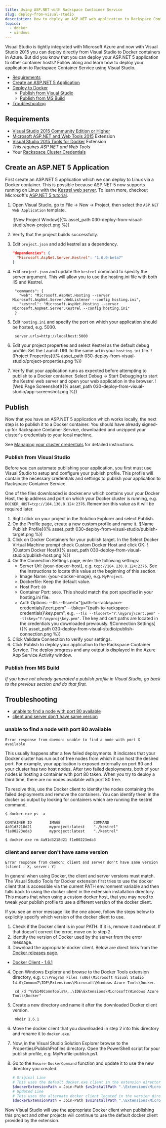 ```yaml
---
title: Using ASP.NET with Rackspace Container Service
slug: deploy-from-visual-studio
description: How to deploy an ASP.NET web application to Rackspace Container Service using Visual Studio
topics:
  - docker
  - windows
---
```


<!--ASP.NET 5 can run on Linux but most .NET devs aren't familiar enough with Linux to know how to deploy or run their server. RCS would work well in this situation as the entire process can be mediated through familiar tools Visual Studio and VS Online.

* How to test on a local docker container running linux from your windows dev box
* Deploy from Visual Studio to your local machine
* Deploy directly to RCS
* CI/CD
 * Build a docker image using VSO
 * Publish to docker hub
 * Deploy to staging
 * Deploy to production
-->

Visual Studio is tightly integrated with Microsoft Azure and now with Visual Studio 2015
you can deploy directly from Visual Studio to Docker containers in Azure. But did you
know that you can deploy your ASP.NET 5 application to other container hosts? Follow along
and learn how to deploy your application to Rackspace Container Service using Visual Studio.

* [Requirements](#Requirements)
* [Create an ASP.NET 5 Application](#CreateApp)
* [Deploy to Docker](#Publish)
  * [Publish from Visual Studio](#VisualStudioPublish)
  * [Publish from MS Build](#MSBuildPublish)
* [Troubleshooting](#Troubleshooting)

## <a name="Requirements"></a> Requirements ##

* [Visual Studio 2015 Community Edition or Higher][get-vs]
* [Microsoft ASP.NET and Web Tools 2015][vs-webtools-plugin] Extension
* [Visual Studio 2015 Tools for Docker][vs-docker-plugin] Extension <br/>
*This requires ASP.NET and Web Tools*
* Your [Rackspace Cluster Credentials][get-cluster-creds]

[vs-webtools-plugin]: https://www.microsoft.com/en-us/download/details.aspx?id=48738
[vs-docker-plugin]: https://visualstudiogallery.msdn.microsoft.com/0f5b2caa-ea00-41c8-b8a2-058c7da0b3e4
[get-vs]: https://www.visualstudio.com/downloads/download-visual-studio-vs
[get-cluster-creds]: /
<!-- TODO: Link to instructions -->

## <a name="CreateApp"></a> Create an ASP.NET 5 Application ##
First create an ASP.NET 5 application which we can deploy to Linux via a Docker container. This is possible because ASP.NET 5 now supports running on Linux with the [Kestrel web server][kestrel]. To learn more, checkout Microsoft's [ASP.NET 5 tutorial][aspnet-tutorial].

1. Open Visual Studio, go to File &rarr; New &rarr; Project, then select the `ASP.NET Web Application` template.

    ![New Project Window]({% asset_path 030-deploy-from-visual-studio/new-project.png %})

2. Verify that the project builds successfully.

3. Edit `project.json` and add kestrel as a dependency.

    ```json
    "dependencies": {
      "Microsoft.AspNet.Server.Kestrel": "1.0.0-beta7"
    }
    ```

4. Edit `project.json` and update the `kestrel` command to specify the server argument. This will allow you to use the hosting.ini file with both IIS and Kestrel.

        "commands": {
          "web": "Microsoft.AspNet.Hosting --server Microsoft.AspNet.Server.WebListener --config hosting.ini",
          "kestrel": "Microsoft.AspNet.Hosting --server Microsoft.AspNet.Server.Kestrel --config hosting.ini"
        }

5. Edit `hosting.ini` and specify the port on which your application should be hosted, e.g. 5000.

        server.urls=http://localhost:5000

6. Edit your project properties and select Kestrel as the default debug profile. Set the Launch URL to the same url in your `hosting.ini` file.
![Project Properties]({% asset_path 030-deploy-from-visual-studio/project-properties.png %})

7. Verify that your application runs as expected before attempting to publish to a Docker container. Select Debug &rarr; Start Debugging to start the Kestrel web server and open your web application in the browser.
![Web Page Screenshot]({% asset_path 030-deploy-from-visual-studio/app-screenshot.png %})

[kestrel]: https://github.com/aspnet/KestrelHttpServer
[aspnet-tutorial]: http://docs.asp.net/en/latest/tutorials/your-first-aspnet-application.html#create-a-new-asp-net-5-project

## <a name="Publish"></a> Publish ##
Now that you have an ASP.NET 5 application which works locally, the next step is
to publish it to a Docker container. You should have already signed-up for Rackspace Container Service,
downloaded and unzipped your cluster's credentials to your local machine.

See [Managing your cluster credentials][get-cluster-creds] for detailed instructions.

### <a name="VisualStudioPublish"></a> Publish from Visual Studio ###
Before you can automate publishing your application,
you first must use Visual Studio to setup and configure your publish profile.
This profile will contain the necessary credentials and settings to publish your
application to Rackspace Container Service.

One of the files downloaded is docker.env which contains your your Docker Host,
the ip address and port on which your Docker cluster is running, e.g. `DOCKER_HOST=tcp://104.130.0.124:2376`.
Remember this value as it will be required later.

1. Right click on your project in the Solution Explorer and select Publish.
2. On the Profile page, create a new custom profile and name it.
![Name Publish Profile]({% asset_path 030-deploy-from-visual-studio/publish-target.png %})
3. Click on Docker Containers for your publish target. In the Select Docker Virtual Machine prompt check Custom Docker Host and click OK.
![Custom Docker Host]({% asset_path 030-deploy-from-visual-studio/publish-host.png %})
5. On the Connection Settings page, enter the following settings:
    * Server Url: {your-docker-host}, e.g. `tcp://104.130.0.124:2376`. See the instructions to locate this value at the beginning of this section.
    * Image Name: {your-docker-image}, e.g. `MyProject`.
    * Dockerfile: Keep the default value.
    * Host Port: `80`
    * Container Port: `5000`. This should match the port specified in your hosting.ini file.
    * Auth Options: --tls --tlscert="{path-to-rackspace-credentials}\cert.pem" --tlskey="{path-to-rackspace-credentials}\key.pem", e.g. `--tls --tlscert="Y:\myproj\cert.pem" --tlskey="Y:\myproj\key.pem"`. The key and cert paths are located in the credentials you downloaded previously.
![Connection Settings]({% asset_path 030-deploy-from-visual-studio/publish-connection.png %})
6. Click Validate Connection to verify your settings.
7. Click Publish to deploy your application to the Rackspace Container Service. The deploy progress and any output is displayed in the Azure App Service Activity window.

### <a name="MSBuildPublish"></a> Publish from MS Build ###
*If you have not already generated a publish profile in Visual Studio, go back to the previous section and do that first.*


## <a name="Troubleshooting"></a> Troubleshooting ##

* [unable to find a node with port 80 available](#PortsFull)
* [client and server don't have same version](#DockerVersions)


### <a name="PortsFull"></a>unable to find a node with port 80 available ###

`Error response from daemon: unable to find a node with port X available`

This usually happens after a few failed deployments. It indicates that your Docker
cluster has run out of free nodes from which it can host the desired port. For example,
your application is exposed externally on port 80 and your cluster has two host nodes. After two failed deployments, both of your nodes is hosting a container with port 80 taken. When you try to deploy a third time, there are no nodes available with port 80 free.

To resolve this, use the Docker client to identity the nodes containing the failed
deployments and remove the containers. You can identify them in the docker ps output
by looking for containers which are running the kestrel command.

    $ docker.exe ps -a

    CONTAINER ID        IMAGE               COMMAND
    4a91d3218d21        myproject:latest    "./kestrel"
    f1e00223eda3        myproject:latest    "./kestrel"

    $ docker.exe rm 4a91d3218d21 f1e00223eda3

### <a name="DockerVersions"></a>client and server don't have same version ###

`Error response from daemon: client and server don't have same version (client : X, server: Y)`

In general when using Docker, the client and server versions must match.
The Visual Studio Tools for Docker extension first tries to use the docker client
that is accessible via the current PATH environment variable and then falls back to
using the docker client in the extension installation directory. This means that when using a custom
docker host, that you may need to tweak your publish profile to use a different version of the docker client.

If you see an error message like the one above, follow the steps below to
explicitly specify which version of the docker client to use.

1. Check if the Docker client is in your PATH. If it is, remove it and reboot. If that doesn't correct the error, move on to step 2.
2. Identify the version of Docker used by the server from the error message.
3. Download the appropriate docker client. Below are direct links from the [Docker releases page][docker-releases].
  * [Docker Client - 1.6.1](https://get.docker.com/builds/Windows/x86_64/docker-1.6.1.exe)
4. Open Windows Explorer and browse to the Docker Tools extension directory, e.g. `C:\Program Files (x86)\Microsoft Visual Studio 14.0\Common7\IDE\Extensions\Microsoft\Windows Azure Tools\Docker`.

        cd /d "%VS140ComnTools%\..\IDE\Extensions\Microsoft\Windows Azure Tools\Docker"
5. Create a new directory and name it after the downloaded Docker client version.

        mkdir 1.6.1
6. Move the docker client that you downloaded in step 2 into this directory and rename it to `docker.exe`.
7. Now, in the Visual Studio Solution Explorer browse to the Properties/PublishProfiles directory. Open the PowerShell script for your publish profile, e.g. MyProfile-publish.ps1.
8. Go to the `Ensure-DockerCommand` function and update it to use the new directory you created.

    ```bash
    # Original Line
    # This uses the default docker.exe client in the extension directory
    $dockerExtensionPath = Join-Path $vsInstallPath ".\Extensions\Microsoft\Windows Azure Tools\Docker"
    # Updated Line
    # This uses the alternate docker client located in the version directory
    $dockerExtensionPath = Join-Path $vsInstallPath ".\Extensions\Microsoft\Windows Azure Tools\Docker\1.6.1"
    ```

Now Visual Studio will use the appropriate Docker client when publishing this
project and other projects will continue to use the default docker client provided by the extension.

[docker-releases]: https://github.com/docker/docker/releases
